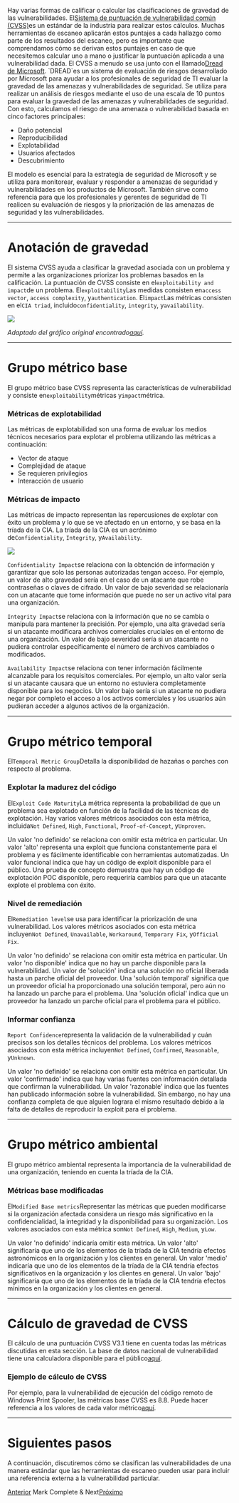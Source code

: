 
Hay varias formas de calificar o calcular las clasificaciones de gravedad de las vulnerabilidades. El[Sistema de puntuación de vulnerabilidad común (CVSS)](https://www.first.org/cvss/)es un estándar de la industria para realizar estos cálculos. Muchas herramientas de escaneo aplicarán estos puntajes a cada hallazgo como parte de los resultados del escaneo, pero es importante que comprendamos cómo se derivan estos puntajes en caso de que necesitemos calcular uno a mano o justificar la puntuación aplicada a una vulnerabilidad dada. El CVSS a menudo se usa junto con el llamado[Dread de Microsoft](https://en.wikipedia.org/wiki/DREAD_(risk_assessment_model)). `DREAD`es un sistema de evaluación de riesgos desarrollado por Microsoft para ayudar a los profesionales de seguridad de TI evaluar la gravedad de las amenazas y vulnerabilidades de seguridad. Se utiliza para realizar un análisis de riesgos mediante el uso de una escala de 10 puntos para evaluar la gravedad de las amenazas y vulnerabilidades de seguridad. Con esto, calculamos el riesgo de una amenaza o vulnerabilidad basada en cinco factores principales:

- Daño potencial
- Reproducibilidad
- Explotabilidad
- Usuarios afectados
- Descubrimiento

El modelo es esencial para la estrategia de seguridad de Microsoft y se utiliza para monitorear, evaluar y responder a amenazas de seguridad y vulnerabilidades en los productos de Microsoft. También sirve como referencia para que los profesionales y gerentes de seguridad de TI realicen su evaluación de riesgos y la priorización de las amenazas de seguridad y las vulnerabilidades.

---

# **Anotación de gravedad**

El sistema CVSS ayuda a clasificar la gravedad asociada con un problema y permite a las organizaciones priorizar los problemas basados en la calificación. La puntuación de CVSS consiste en el`exploitability and impact`de un problema. El`exploitability`Las medidas consisten en`access vector`, `access complexity`, y`authentication`. El`impact`Las métricas consisten en el`CIA triad`, incluido`confidentiality`, `integrity`, y`availability`.

![](https://academy.hackthebox.com/storage/modules/108/graphics/VulnerabilityAssessment_Diagram_08.png)

*Adaptado del gráfico original encontrado[aquí](https://www.first.org/cvss/v3-1/media/MetricGroups.svg).*

---

# **Grupo métrico base**

El grupo métrico base CVSS representa las características de vulnerabilidad y consiste en`exploitability`métricas y`impact`métrica.

### **Métricas de explotabilidad**

Las métricas de explotabilidad son una forma de evaluar los medios técnicos necesarios para explotar el problema utilizando las métricas a continuación:

- Vector de ataque
- Complejidad de ataque
- Se requieren privilegios
- Interacción de usuario

### **Métricas de impacto**

Las métricas de impacto representan las repercusiones de explotar con éxito un problema y lo que se ve afectado en un entorno, y se basa en la tríada de la CIA. La tríada de la CIA es un acrónimo de`Confidentiality`, `Integrity`, y`Availability`.

![](https://academy.hackthebox.com/storage/modules/108/graphics/cia_triad.png)

`Confidentiality Impact`se relaciona con la obtención de información y garantizar que solo las personas autorizadas tengan acceso. Por ejemplo, un valor de alto gravedad sería en el caso de un atacante que robe contraseñas o claves de cifrado. Un valor de bajo severidad se relacionaría con un atacante que tome información que puede no ser un activo vital para una organización.

`Integrity Impact`se relaciona con la información que no se cambia o manipula para mantener la precisión. Por ejemplo, una alta gravedad sería si un atacante modificara archivos comerciales cruciales en el entorno de una organización. Un valor de bajo severidad sería si un atacante no pudiera controlar específicamente el número de archivos cambiados o modificados.

`Availability Impact`se relaciona con tener información fácilmente alcanzable para los requisitos comerciales. Por ejemplo, un alto valor sería si un atacante causara que un entorno no estuviera completamente disponible para los negocios. Un valor bajo sería si un atacante no pudiera negar por completo el acceso a los activos comerciales y los usuarios aún pudieran acceder a algunos activos de la organización.

---

# **Grupo métrico temporal**

El`Temporal Metric Group`Detalla la disponibilidad de hazañas o parches con respecto al problema.

### **Explotar la madurez del código**

El`Exploit Code Maturity`La métrica representa la probabilidad de que un problema sea explotado en función de la facilidad de las técnicas de explotación. Hay varios valores métricos asociados con esta métrica, incluida`Not Defined`, `High`, `Functional`, `Proof-of-Concept`, y`Unproven`.

Un valor 'no definido' se relaciona con omitir esta métrica en particular. Un valor 'alto' representa una exploit que funciona constantemente para el problema y es fácilmente identificable con herramientas automatizadas. Un valor funcional indica que hay un código de exploit disponible para el público. Una prueba de concepto demuestra que hay un código de explotación POC disponible, pero requeriría cambios para que un atacante explote el problema con éxito.

### **Nivel de remediación**

El`Remediation level`se usa para identificar la priorización de una vulnerabilidad. Los valores métricos asociados con esta métrica incluyen`Not Defined`, `Unavailable`, `Workaround`, `Temporary Fix`, y`Official Fix`.

Un valor 'no definido' se relaciona con omitir esta métrica en particular. Un valor 'no disponible' indica que no hay un parche disponible para la vulnerabilidad. Un valor de 'solución' indica una solución no oficial liberada hasta un parche oficial del proveedor. Una 'solución temporal' significa que un proveedor oficial ha proporcionado una solución temporal, pero aún no ha lanzado un parche para el problema. Una 'solución oficial' indica que un proveedor ha lanzado un parche oficial para el problema para el público.

### **Informar confianza**

`Report Confidence`representa la validación de la vulnerabilidad y cuán precisos son los detalles técnicos del problema. Los valores métricos asociados con esta métrica incluyen`Not Defined`, `Confirmed`, `Reasonable`, y`Unknown`.

Un valor 'no definido' se relaciona con omitir esta métrica en particular. Un valor 'confirmado' indica que hay varias fuentes con información detallada que confirman la vulnerabilidad. Un valor 'razonable' indica que las fuentes han publicado información sobre la vulnerabilidad. Sin embargo, no hay una confianza completa de que alguien lograra el mismo resultado debido a la falta de detalles de reproducir la exploit para el problema.

---

# **Grupo métrico ambiental**

El grupo métrico ambiental representa la importancia de la vulnerabilidad de una organización, teniendo en cuenta la tríada de la CIA.

### **Métricas base modificadas**

El`Modified Base metrics`Representar las métricas que pueden modificarse si la organización afectada considera un riesgo más significativo en la confidencialidad, la integridad y la disponibilidad para su organización. Los valores asociados con esta métrica son`Not Defined`, `High`, `Medium`, y`Low`.

Un valor 'no definido' indicaría omitir esta métrica. Un valor 'alto' significaría que uno de los elementos de la tríada de la CIA tendría efectos astronómicos en la organización y los clientes en general. Un valor 'medio' indicaría que uno de los elementos de la tríada de la CIA tendría efectos significativos en la organización y los clientes en general. Un valor 'bajo' significaría que uno de los elementos de la tríada de la CIA tendría efectos mínimos en la organización y los clientes en general.

---

# **Cálculo de gravedad de CVSS**

El cálculo de una puntuación CVSS V3.1 tiene en cuenta todas las métricas discutidas en esta sección. La base de datos nacional de vulnerabilidad tiene una calculadora disponible para el público[aquí](https://nvd.nist.gov/vuln-metrics/cvss/v3-calculator).

### **Ejemplo de cálculo de CVSS**

Por ejemplo, para la vulnerabilidad de ejecución del código remoto de Windows Print Spooler, las métricas base CVSS es 8.8. Puede hacer referencia a los valores de cada valor métrico[aquí](https://msrc.microsoft.com/update-guide/vulnerability/CVE-2021-34527).

---

# **Siguientes pasos**

A continuación, discutiremos cómo se clasifican las vulnerabilidades de una manera estándar que las herramientas de escaneo pueden usar para incluir una referencia externa a la vulnerabilidad particular.

[Anterior](https://academy.hackthebox.com/module/108/section/1027) Mark Complete & Next[Próximo](https://academy.hackthebox.com/module/108/section/1229)